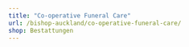 ```yaml
---
title: "Co-operative Funeral Care"
url: /bishop-auckland/co-operative-funeral-care/
shop: Bestattungen
---
```

